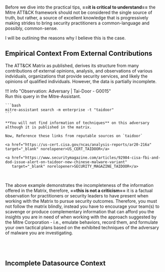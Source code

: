 Before we dive into the practical tips, **==it is critical to understand==** the Mitre ATT&CK framework should not be considered the single source of truth, but rather, a source of excellent knowledge that is progressively making strides to bring security practitioners a common-language and possibly, common-sense.

I will be outlining the reasons why I believe this is the case.

## Empirical Context From External Contributions
The ATT&CK Matrix as published, derives its structure from many contributions of external opinions, analysis, and observations of various indviduals, organizations that provide security services, and likely the opinions of qualified individuals.  However, the data is partially incomplete.

!!! info "Observation: Adversary | Tai-Door - G0015"
    <br/>
    Run this query in the Mitre-Assistant.

    ```bash
    mitre-assistant search -m enterprise -t "taidoor" 
    ```

    **You will not find information of techniques** on this adversary although it is published in the matrix.

    Now, Reference these links from reputable sources on `taidoor`

    <a href="https://us-cert.cisa.gov/ncas/analysis-reports/ar20-216a" target="_blank" norelopener>US_CERT_TAIDOOR</a>

    <a href="https://www.securitymagazine.com/articles/92984-cisa-fbi-and-dod-issue-alert-on-taidoor-new-chinese-malware-variant"
       target="_blank" norelopener>SECURITY_MAGAZINE_TAIDOOR</a>

<br/>

The above example demonstrates the incompleteness of the information offered in the Matrix, therefore, **==this is not a criticism==** it is a factual observation for practitioners or security leaders to have present when working with the Matrix to pursue security outcomes.  Therefore, you must not follow the matrix blindly, instead you have to encourage your team(s) to scavenge or produce complementary information that can afford you the insights you are in need of when working with the approach suggested by the Mitre Corporation - i.e., emulate behaviors, record them, and formulate your own tactical plans based on the exhibited techniques of the adversary of malware you are investigating.

<br/>
<br/>

## Incomplete Datasource Context